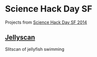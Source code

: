 # Science Hack Day SF

Projects from [Science Hack Day SF 2014](http://sf.sciencehackday.org/)

## [Jellyscan](jellyscan)

Slitscan of jellyfish swimming
